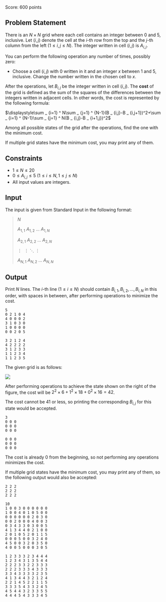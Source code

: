 Score: $600$ points

## Problem Statement

There is an $N\times N$ grid where each cell contains an integer between $0$ and $5$, inclusive.
Let $(i,j)$ denote the cell at the $i$-th row from the top and the $j$-th column from the left $(1\leq i,j\leq N)$. The integer written in cell $(i,j)$ is $A _ {i,j}$.

You can perform the following operation any number of times, possibly zero:

- Choose a cell $(i,j)$ with $0$ written in it and an integer $x$ between $1$ and $5$, inclusive. Change the number written in the chosen cell to $x$.

After the operations, let $B _ {i,j}$ be the integer written in cell $(i,j)$.
The **cost** of the grid is defined as the sum of the squares of the differences between the integers written in adjacent cells. In other words, the cost is represented by the following formula:

$\displaystyle\sum _ {i=1} ^ N\sum _ {j=1} ^ {N-1}(B _ {i,j}-B _ {i,j+1})^2+\sum _ {i=1} ^ {N-1}\sum _ {j=1} ^ N(B _ {i,j}-B _ {i+1,j})^2$

Among all possible states of the grid after the operations, find the one with the minimum cost.

If multiple grid states have the minimum cost, you may print any of them.

## Constraints

- $1\leq N\leq20$
- $0\leq A _ {i,j}\leq 5\ (1\leq i\leq N,1\leq j\leq N)$
- All input values are integers.

## Input

The input is given from Standard Input in the following format:

> $N$
> 
> $A _ {1,1}$ $A _ {1,2}$ $\ldots$ $A _ {1,N}$
> 
> $A _ {2,1}$ $A _ {2,2}$ $\ldots$ $A _ {2,N}$
> 
>  $\vdots$  $\ \vdots$  $\ddots$  $\vdots$
> 
> $A _ {N,1}$ $A _ {N,2}$ $\ldots$ $A _ {N,N}$

## Output

Print $N$ lines.
The $i$-th line $(1\leq i\leq N)$ should contain $B _ {i,1},B _ {i,2},\ldots,B _ {i,N}$ in this order, with spaces in between, after performing operations to minimize the cost.

```input1
5
0 2 1 0 4
4 0 0 0 2
3 1 0 3 0
1 0 0 0 0
0 0 2 0 5
```

```output1
3 2 1 2 4
4 2 2 2 2
3 1 2 3 3
1 1 2 3 4
1 1 2 3 5
```

The given grid is as follows:

![](https://img.atcoder.jp/abc347/0748d5e94455d9f4c627617596f61af6.png)

After performing operations to achieve the state shown on the right of the figure, the cost will be $2 ^ 2\times6+1 ^ 2\times18+0 ^ 2\times16=42$.

The cost cannot be $41$ or less, so printing the corresponding $B _ {i,j}$ for this state would be accepted.

```input2
3
0 0 0
0 0 0
0 0 0
```

```output2
0 0 0
0 0 0
0 0 0
```

The cost is already $0$ from the beginning, so not performing any operations minimizes the cost.

If multiple grid states have the minimum cost, you may print any of them, so the following output would also be accepted:

```output2
2 2 2
2 2 2
2 2 2
```

```input3
10
1 0 0 3 0 0 0 0 0 0
1 0 0 4 0 1 0 5 0 0
0 0 0 0 0 0 2 0 3 0
0 0 2 0 0 0 4 0 0 3
0 3 4 3 3 0 3 0 0 5
4 1 3 4 4 0 2 1 0 0
2 0 1 0 5 2 0 1 1 5
0 0 0 5 0 0 3 2 4 0
4 5 0 0 3 2 0 3 5 0
4 0 0 5 0 0 0 3 0 5
```

```output3
1 2 3 3 3 2 3 4 4 4
1 2 3 4 3 1 3 5 4 4
2 2 2 3 3 2 2 3 3 3
2 2 2 3 3 3 4 3 3 3
3 3 4 3 3 3 3 2 3 5
4 1 3 4 4 3 2 1 2 4
2 2 1 4 5 2 2 1 1 5
3 3 3 5 4 3 3 2 4 5
4 5 4 4 3 2 3 3 5 5
4 4 4 5 4 3 3 3 4 5
```